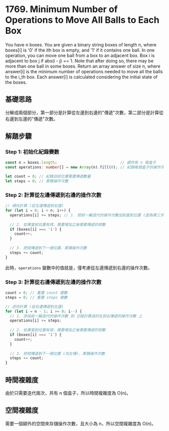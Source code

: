 # 1769. Minimum Number of Operations to Move All Balls to Each Box

You have n boxes. 
You are given a binary string boxes of length n, where boxes[i] is '0' if the ith box is empty, and '1' if it contains one ball.
In one operation, you can move one ball from a box to an adjacent box. Box i is adjacent to box j if abs(i - j) == 1. 
Note that after doing so, there may be more than one ball in some boxes.
Return an array answer of size n, where answer[i] is the minimum number of operations needed to move all the balls to the i_th box.
Each answer[i] is calculated considering the initial state of the boxes.

## 基礎思路
分解成兩個部分，第一部分是計算從左邊到右邊的"傳遞"次數，第二部分是計算從右邊到左邊的"傳遞"次數。

## 解題步驟

### Step 1: 初始化紀錄變數

```typescript
const n = boxes.length;                            // 總共有 n 個盒子
const operations: number[] = new Array(n).fill(0); // 紀錄每個盒子的操作次數

let count = 0; // 紀錄目前位置需要傳遞數量
let steps = 0; // 累積操作次數
```

### Step 2: 計算從左邊傳遞到右邊的操作次數

```typescript
// 順向計算 (從左邊傳遞到右邊)
for (let i = 0; i < n; i++) {
  operations[i] += steps; // 1. 把前一輪迭代的操作次數加到當前位置 (因為第三步已經傳遞到當前位置)
  
  // 2. 如果當前位置有球，需要增加之後需要傳遞的球數
  if (boxes[i] === '1') {
    count++;
  }
  
  // 3. 把球傳遞到下一個位置，累積操作次數
  steps += count;
}
```

此時，`operations` 變數中的值就是，僅考慮從左邊傳遞到右邊的操作次數。

### Step 3: 計算從右邊傳遞到左邊的操作次數

```typescript
count = 0; // 重置 count 變數
steps = 0; // 重置 steps 變數

// 逆向計算 (從右邊傳遞到左邊)
for (let i = n - 1; i >= 0; i--) {
  // 1. 添加前一輪迭代的操作次數 到 已經計算過的左到右傳遞的操作次數 上
  operations[i] += steps;
  
  // 2. 如果當前位置有球，需要增加之後需要傳遞的球數
  if (boxes[i] === '1') {
    count++;
  }
  
  // 3. 把球傳遞到下一個位置 (向左傳)，累積操作次數
  steps += count;
}
```

## 時間複雜度
由於只需要迭代兩次，共有 n 個盒子，所以時間複雜度為 O(n)。

## 空間複雜度
需要一個額外的空間來存儲操作次數，且大小為 n，所以空間複雜度為 O(n)。

